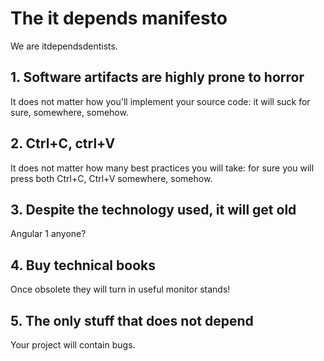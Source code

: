 # The it depends manifesto
We are itdependsdentists.

## 1. Software artifacts are highly prone to horror
It does not matter how you'll implement your source code: it will suck for sure, somewhere, somehow.

## 2. Ctrl+C, ctrl+V
It does not matter how many best practices you will take: for sure you will press both Ctrl+C, Ctrl+V somewhere, somehow.

## 3. Despite the technology used, it will get old
Angular 1 anyone?

## 4. Buy technical books
Once obsolete they will turn in useful monitor stands!

## 5. The only stuff that does not depend
Your project will contain bugs.
